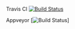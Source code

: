 Travis CI
[![Build Status](https://travis-ci.org/cwelde/UCI-Challenge.svg?branch=master)](https://travis-ci.org/cwelde/UCI-Challenge)


Appveyor [![Build Status](https://ci.appveyor.com/api/projects/status/github/cwelde/UCI-challenge)]